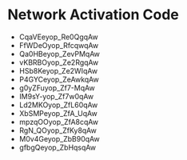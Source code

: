 # Network Activation Code
* CqaVEeyop_Re0QgqAw
* FfWDeOyop_RfcqwqAw
* Qa0HBeyop_ZevPMqAw
* vKBRBOyop_Ze2RgqAw
* HSb8Keyop_Ze2WIqAw
* P4GYCeyop_ZeAwkqAw
* g0yZFuyop_Zf7-MqAw
* IM9sY-yop_Zf7w0qAw
* Ld2MKOyop_ZfL60qAw
* XbSMPeyop_ZfA_UqAw
* mpzqOOyop_ZfA8cqAw
* RgN_QOyop_ZfKy8qAw
* M0v4Geyop_ZbB90qAw
* gfbgQeyop_ZbHqsqAw